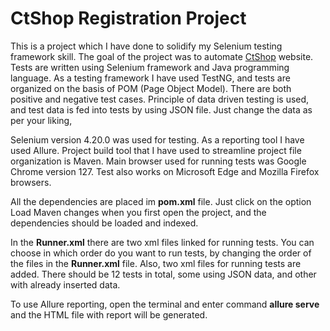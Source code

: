 
# CtShop Registration Project

This is a project which I have done to solidify my Selenium testing framework skill. The goal of the project was to automate [CtShop](https://ctshop.rs) website. Tests are written using Selenium framework and Java programming language. As a testing framework I have used TestNG, and tests are organized on the basis of POM (Page Object Model). There are both positive and negative test cases. Principle of data driven testing is used, and test data is fed into tests by using JSON file. Just change the data as per your liking, 

Selenium version 4.20.0 was used for testing. As a reporting tool I have used Allure. Project build tool that I have used to streamline project file organization is Maven. Main browser used for running tests was Google Chrome version 127. Test also works on Microsoft Edge and Mozilla Firefox browsers.

All the dependencies are placed im **pom.xml** file. Just click on the option Load Maven changes when you first open the project, and the dependencies should be loaded and indexed.

In the **Runner.xml** there are two xml files linked for running tests. You can choose in which order do you want to run tests, by changing the order of the files in the **Runner.xml** file. Also, two xml files for running tests are added. There should be 12 tests in total, some using JSON data, and other with already inserted data. 

To use Allure reporting, open the terminal and enter command **allure serve** and the HTML file with report will be generated. 
